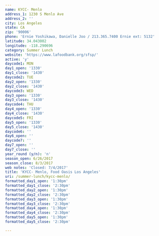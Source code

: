 ```yaml
---
name: KYCC- Menlo
address_1: 1230 S Menlo Ave
address_2: ''
city: Los Angeles
state: CA
zip: '90006'
phone: 'Ernie Yoshikawa, Danielle Joo / 213.365.7400 Ernie ext: 5132'
latitude: 34.043002
longitude: -118.290696
category: Summer Lunch
website: 'https://www.lafoodbank.org/sfsp/'
active: 'y'
daycode1: MON
day1_open: '1330'
day1_close: '1430'
daycode2: TUE
day2_open: '1330'
day2_close: '1430'
daycode3: WED
day3_open: '1330'
day3_close: '1430'
daycode4: THU
day4_open: '1330'
day4_close: '1430'
daycode5: FRI
day5_open: '1330'
day5_close: '1430'
daycode6: ''
day6_open: ''
daycode7: ''
day7_open: ''
day7_close: ''
year_round (y/n): 'n'
season_open: 6/26/2017
season_close: 8/3/2017
web notes: 'Closed: 7/4/2017'
title: 'KYCC- Menlo, Food Oasis Los Angeles'
uri: /summer-lunch/kycc-menlo/
formatted_day1_open: '1:30pm'
formatted_day1_close: '2:30pm'
formatted_day2_open: '1:30pm'
formatted_day2_close: '2:30pm'
formatted_day3_open: '1:30pm'
formatted_day3_close: '2:30pm'
formatted_day4_open: '1:30pm'
formatted_day4_close: '2:30pm'
formatted_day5_open: '1:30pm'
formatted_day5_close: '2:30pm'

---
```



